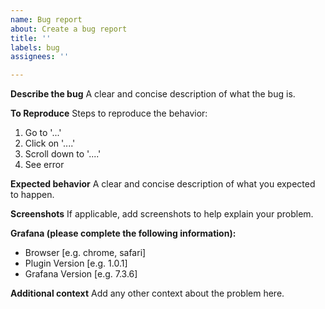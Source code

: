 ```yaml
---
name: Bug report
about: Create a bug report
title: ''
labels: bug
assignees: ''

---
```


**Describe the bug**
A clear and concise description of what the bug is.

**To Reproduce**
Steps to reproduce the behavior:
1. Go to '...'
2. Click on '....'
3. Scroll down to '....'
4. See error

**Expected behavior**
A clear and concise description of what you expected to happen.

**Screenshots**
If applicable, add screenshots to help explain your problem.

**Grafana (please complete the following information):**
 - Browser [e.g. chrome, safari]
 - Plugin Version [e.g. 1.0.1]
 - Grafana Version [e.g. 7.3.6]

**Additional context**
Add any other context about the problem here.
